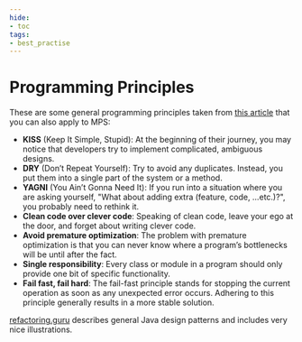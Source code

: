 ```yaml
---
hide:
- toc
tags:
- best_practise
---
```


# Programming Principles

These are some general programming principles taken from [this article](https://dzone.com/articles/java-best-practices-quick-reference) that you can also apply to MPS:

- **KISS** (Keep It Simple, Stupid): At the beginning of their journey, you may notice that developers try to implement complicated, ambiguous designs.
- **DRY** (Don’t Repeat Yourself): Try to avoid any duplicates. Instead, you put them into a single part of the system or a method.
- **YAGNI** (You Ain’t Gonna Need It): If you run into a situation where you are asking yourself, "What about adding extra (feature, code, …etc.)?", you probably need to rethink it.
- **Clean code over clever code**: Speaking of clean code, leave your ego at the door, and forget about writing clever code.
- **Avoid premature optimization**: The problem with premature optimization is that you can never know where a program’s bottlenecks will be until after the fact.
- **Single responsibility**: Every class or module in a program should only provide one bit of specific functionality.
- **Fail fast, fail hard**: The fail-fast principle stands for stopping the current operation as soon as any unexpected error occurs. Adhering to this principle generally results in a more stable solution.

[refactoring.guru](https://refactoring.guru/design-patterns/catalog) describes general Java design patterns and includes very nice illustrations.